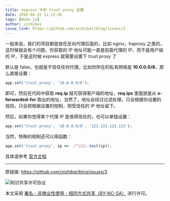 ```yaml
---
title: express 中的 trust proxy 设置
date: 2016-04-15 11:12:38
tags: [Node.js]
author: xizhibei
issue_link: https://github.com/xizhibei/blog/issues/3
---
```

一般来说，我们的项目都是放在反向代理后面的，比如 nginx，haproxy 之类的，这时候就会有个问题，你获取的 IP 地址可能一直是前面代理的 IP，而不是用户端的 IP，于是这时候 express 就需要设置下 trust proxy 了

默认是 false，也就是不信任任何代理，比如你所在的私有网络是 **10.0.0.0/8**，那么直接设置：

``` javascript
app.set('trust proxy', '10.0.0.0/8');
```

即可，然后在代码中获取 **req.ip** 就可获得客户端的地址，**req.ips** 里面放是从 **x-forwarded-for**
 取出的地址，当然了，地址会经过过滤处理，只会根据你设置的规则，只会把根据设置的规制，把受信任的 IP 地址留下。

然后，如果你觉得某个代理 IP 是值得信任的，也可以单独设置：

``` javascript
app.set('trust proxy', '10.0.0.0/8', '123.123.123.123');
```

当然，特殊的规制还可以用函数：

``` javascript
app.set('trust proxy', ip =>  /^123/.test(ip));
```

具体请参考 [官方文档](http://expressjs.com/en/guide/behind-proxies.html)


***
原链接: https://github.com/xizhibei/blog/issues/3

![知识共享许可协议](https://i.creativecommons.org/l/by-nc-sa/4.0/88x31.png "署名 - 非商业性使用 - 相同方式共享（BY-NC-SA）")

本文采用 [署名 - 非商业性使用 - 相同方式共享（BY-NC-SA）](https://creativecommons.org/licenses/by-nc-sa/4.0/deed.zh) 进行许可。
